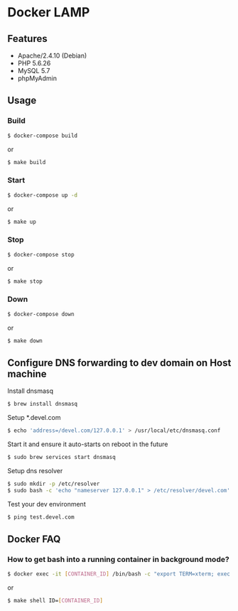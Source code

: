 # Docker LAMP

## Features

* Apache/2.4.10 (Debian) 
* PHP 5.6.26
* MySQL 5.7
* phpMyAdmin

## Usage

### Build

```bash
$ docker-compose build
```

or

```bash
$ make build
```

### Start

```bash
$ docker-compose up -d
```
or

```bash
$ make up
```

### Stop

```bash
$ docker-compose stop
```

or 

```bash
$ make stop
```

### Down

```bash
$ docker-compose down
```

or 

```bash
$ make down
```

## Configure DNS forwarding to dev domain on Host machine

Install dnsmasq

```bash
$ brew install dnsmasq
```

Setup *.devel.com

```bash
$ echo 'address=/devel.com/127.0.0.1' > /usr/local/etc/dnsmasq.conf
```

Start it and ensure it auto-starts on reboot in the future

```bash
$ sudo brew services start dnsmasq
```

Setup dns resolver

```bash
$ sudo mkdir -p /etc/resolver
$ sudo bash -c 'echo "nameserver 127.0.0.1" > /etc/resolver/devel.com'
```

Test your dev environment

```bash
$ ping test.devel.com
```

## Docker FAQ

### How to get bash into a running container in background mode?

```bash
$ docker exec -it [CONTAINER_ID] /bin/bash -c "export TERM=xterm; exec bash"
```

or 

```bash
$ make shell ID=[CONTAINER_ID]
```